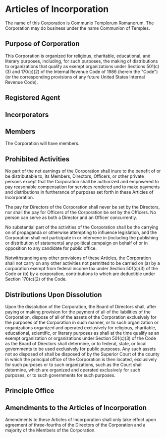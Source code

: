 Articles of Incorporation
========

The name of this Corporation is Communio Templorum Romanorum. The Corporation may do business under the name Communion of Temples.

Purpose of Corporation
-------

This Corporation is organized for religious, charitable, educational, and literary purposes,
including, for such purposes, the making of distributions to organizations that qualify as
exempt organizations under Sections 501(c)(3) and 170(c)(2) of the Internal Revenue Code of
1986 (herein the "Code") (or the corresponding provisions of any future United States
Internal Revenue Code).

Registered Agent
----------

Incorporators
-------------

Members
-------

The Corporation will have members.

Prohibited Activities
----------

No part of the net earnings of the Corporation shall inure to the benefit of or be
distributable to, its Members, Directors, Officers, or other private persons except that the
Corporation shall be authorized and empowered to pay reasonable compensation for services
rendered and to make payments and distributions in furtherance of purposes set forth in
these Articles of Incorporation.

The pay for Directors of the Corporation shall never be set by the Directors, nor shall the
pay for Officers of the Corporation be set by the Officers. No person can serve as both a
Director and an Officer concurrently.

No substantial part of the activities of the Corporation shall be the carrying on of
propaganda or otherwise attempting to influence legislation, and the Corporation shall not
participate in or intervene in (including the publishing or distribution of statements) any
political campaign on behalf of or in opposition to any candidate for public office.

Notwithstanding any other provisions of these Articles, the Corporation shall not carry on
any other activities not permitted to be carried on (a) by a corporation exempt from federal
income tax under Section 501(c)(3) of the Code or (b) by a corporation, contributions to
which are deductible under Section 170(c)(2) of the Code.

Distributions Upon Dissolution
-------------

Upon the dissolution of the Corporation, the Board of Directors shall, after paying or making
provision for the payment of all of the liabilities of the Corporation, dispose of all of the
assets of the Corporation exclusively for the purposes of the Corporation in such manner, or
to such organization or organizations organized and operated exclusively for religious,
charitable, educational, scientific, or literary purposes as shall at the time qualify as an
exempt organization or organizations under Section 501(c)(3) of the Code as the Board of
Directors shall determine, or to federal, state, or local governments to be used exclusively
for public purposes. Any such assets not so disposed of shall be disposed of by the Superior
Court of the county in which the principal office of the Corporation is then located, exclusively
for such purposes or to such organizations, such as the Court shall determine, which are
organized and operated exclusively for such purposes, or to such governments for such purposes.

Principle Office
---------

Amendments to the Articles of Incorporation
----------

Amendments to these Articles of Incorporation shall only take effect upon agreement of three-fourths of the Directors of the Corporation and a majority of the Members of the Corporation.
